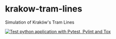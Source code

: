 # krakow-tram-lines
Simulation of Kraków's Tram Lines

[![Test python application with Pytest, Pylint and Tox](https://github.com/ForNeus57/krakow-tram-line/actions/workflows/test.yml/badge.svg)](https://github.com/ForNeus57/krakow-tram-lines/actions/workflows/test.yml)